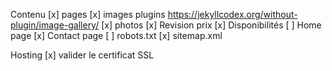Contenu
[x] pages 
[x] images plugins https://jekyllcodex.org/without-plugin/image-gallery/
[x] photos
[x] Revision prix
[x] Disponibilités
[ ] Home page 
[x] Contact page
[ ] robots.txt
[x] sitemap.xml

Hosting
[x] valider le certificat SSL

